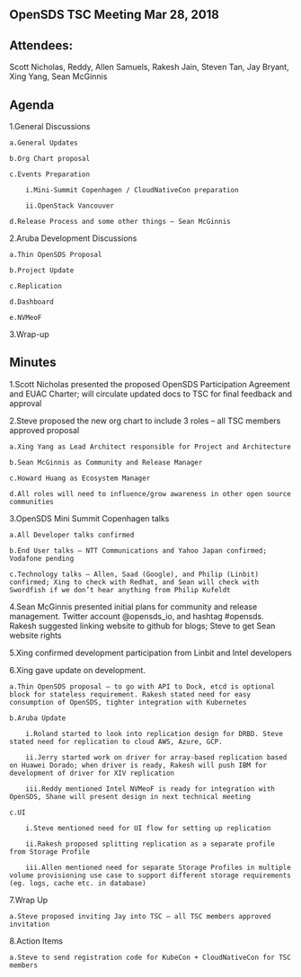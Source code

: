 ## OpenSDS TSC Meeting Mar 28, 2018 

## Attendees:
Scott Nicholas, Reddy, Allen Samuels, Rakesh Jain, Steven Tan, Jay Bryant, Xing Yang, Sean McGinnis

## Agenda
1.General Discussions

	a.General Updates

	b.Org Chart proposal

	c.Events Preparation

		i.Mini-Summit Copenhagen / CloudNativeCon preparation

		ii.OpenStack Vancouver

	d.Release Process and some other things – Sean McGinnis

2.Aruba Development Discussions

	a.Thin OpenSDS Proposal

	b.Project Update

	c.Replication

	d.Dashboard

	e.NVMeoF

3.Wrap-up 


## Minutes
1.Scott Nicholas presented the proposed OpenSDS Participation Agreement and EUAC Charter; will circulate updated docs to TSC for final feedback and approval

2.Steve proposed the new org chart to include 3 roles – all TSC members approved proposal

	a.Xing Yang as Lead Architect responsible for Project and Architecture

	b.Sean McGinnis as Community and Release Manager  

	c.Howard Huang as Ecosystem Manager

	d.All roles will need to influence/grow awareness in other open source communities

3.OpenSDS Mini Summit Copenhagen talks

	a.All Developer talks confirmed

	b.End User talks – NTT Communications and Yahoo Japan confirmed; Vodafone pending

	c.Technology talks – Allen, Saad (Google), and Philip (Linbit) confirmed; Xing to check with Redhat, and Sean will check with Swordfish if we don’t hear anything from Philip Kufeldt

4.Sean McGinnis presented initial plans for community and release management. Twitter account @opensds_io, and hashtag #opensds. Rakesh suggested linking website to github for blogs; Steve to get Sean website rights   

5.Xing confirmed development participation from Linbit and Intel developers

6.Xing gave update on development.

	a.Thin OpenSDS proposal – to go with API to Dock, etcd is optional block for stateless requirement. Rakesh stated need for easy consumption of OpenSDS, tighter integration with Kubernetes

	b.Aruba Update

		i.Roland started to look into replication design for DRBD. Steve stated need for replication to cloud AWS, Azure, GCP.  

		ii.Jerry started work on driver for array-based replication based on Huawei Dorado; when driver is ready, Rakesh will push IBM for development of driver for XIV replication

		iii.Reddy mentioned Intel NVMeoF is ready for integration with OpenSDS, Shane will present design in next technical meeting

	c.UI

		i.Steve mentioned need for UI flow for setting up replication

		ii.Rakesh proposed splitting replication as a separate profile from Storage Profile

		iii.Allen mentioned need for separate Storage Profiles in multiple volume provisioning use case to support different storage requirements (eg. logs, cache etc. in database)  

7.Wrap Up

	a.Steve proposed inviting Jay into TSC – all TSC members approved invitation

8.Action Items

	a.Steve to send registration code for KubeCon + CloudNativeCon for TSC members

